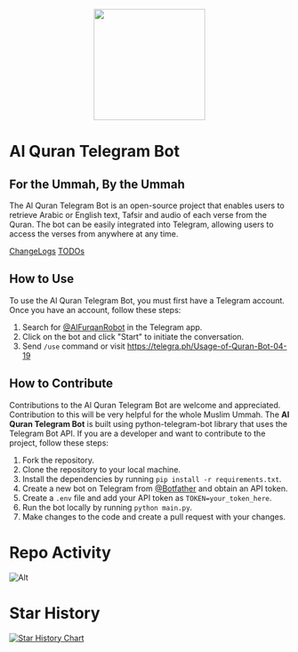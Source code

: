 <p align="center" >
  <img width="200px" src="https://telegra.ph/file/07286283bff972971cbd8.jpg"/>
</p>


# Al Quran Telegram Bot
## For the Ummah, By the Ummah

The Al Quran Telegram Bot is an open-source project that enables users to retrieve Arabic or English text, Tafsir and audio of each verse from the Quran.
The bot can be easily integrated into Telegram, allowing users to access the verses from anywhere at any time.

[ChangeLogs](ChangeLogs.md) [TODOs](TODO.md)

## How to Use

To use the Al Quran Telegram Bot, you must first have a Telegram account. Once you have an account, follow these steps:

1. Search for [@AlFurqanRobot](https://t.me/AlFurqanRobot) in the Telegram app.
2. Click on the bot and click "Start" to initiate the conversation.
3. Send `/use` command or visit https://telegra.ph/Usage-of-Quran-Bot-04-19

## How to Contribute
Contributions to the Al Quran Telegram Bot are welcome and appreciated. Contribution to this will be very helpful for the whole Muslim Ummah.
The <b>Al Quran Telegram Bot</b> is built using python-telegram-bot library that uses the Telegram Bot API.
If you are a developer and want to contribute to the project, follow these steps:

1. Fork the repository.
2. Clone the repository to your local machine.
3. Install the dependencies by running `pip install -r requirements.txt`.
4. Create a new bot on Telegram from [@Botfather](https://t.me/BotFather) and obtain an API token.
5. Create a `.env` file and add your API token as `TOKEN=your_token_here`.
6. Run the bot locally by running `python main.py`.
7. Make changes to the code and create a pull request with your changes.


# Repo Activity

![Alt](https://repobeats.axiom.co/api/embed/aa1b22df570a15211d4b201f1578dadb90463406.svg "Repobeats analytics image")

# Star History

[![Star History Chart](https://api.star-history.com/svg?repos=The-Quran-Project/The-Quran-Bot&type=Date)](https://star-history.com/#The-Quran-Project/The-Quran-Bot&Date)
